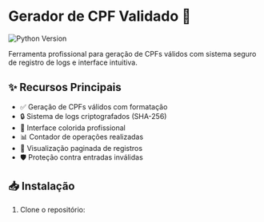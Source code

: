 # Gerador de CPF Validado 🔐

![Python Version](https://img.shields.io/badge/python-3.8%2B-blue)

Ferramenta profissional para geração de CPFs válidos com sistema seguro de registro de logs e interface intuitiva.

## ✨ Recursos Principais
- ✅ Geração de CPFs válidos com formatação
- 🔒 Sistema de logs criptografados (SHA-256)
- 🎨 Interface colorida profissional
- 📊 Contador de operações realizadas
- 📁 Visualização paginada de registros
- 🛡️ Proteção contra entradas inválidas

## 📥 Instalação
1. Clone o repositório:
